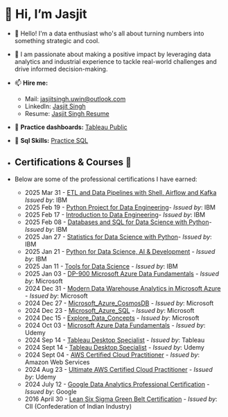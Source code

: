    # 👋 Hi, I’m Jasjit

- 👀 Hello! I'm a data enthusiast who's all about turning numbers into something strategic and cool.
- 🌱 I am passionate about making a positive impact by leveraging data analytics and industrial experience to tackle real-world challenges and drive informed decision-making.

- 📫 **Hire me:** 
  - Mail: jasjitsingh.uwin@outlook.com
  - LinkedIn: [Jasjit Singh](https://www.linkedin.com/in/jasjitajimal/)
  - Resume: [Jasjit Singh Resume](https://1drv.ms/b/s!Aj5QaL7MqxL6gZ86dk6TmCjl8gBDtA?e=EHo9uM)
- 🔗 **Practice dashboards:** [Tableau Public](https://public.tableau.com/app/profile/jasjitajimal/vizzes)
- 🔗 **Sql Skills:** [Practice SQL](https://github.com/jasjitajimal/practice_sql)

- ## Certifications & Courses 📜
- Below are some of the professional certifications I have earned:

  -  2025 Mar 31 - [ETL and Data Pipelines with Shell, Airflow and Kafka](https://1drv.ms/b/s!Aj5QaL7MqxL6gcISknPqBxSxa2dolA?e=UvVcnb) *Issued by*: IBM
  -  2025 Feb 19 - [Python Project for Data Engineering](https://1drv.ms/b/s!Aj5QaL7MqxL6gb1GNzoI0tfXt3cDuQ?e=95CbbV)- *Issued by*: IBM
  -  2025 Feb 17 - [Introduction to Data Engineering](https://1drv.ms/b/s!Aj5QaL7MqxL6gbwiuh-9QhWJGh4RWg?e=RoZjAN)- *Issued by*: IBM
  -  2025 Feb 08 - [Databases and SQL for Data Science with Python](https://1drv.ms/b/s!Aj5QaL7MqxL6gbgrbjp39KQcqwErcg?e=2TMyPo)- *Issued by*: IBM
  -  2025 Jan 27 - [Statistics for Data Science with Python](https://1drv.ms/b/s!Aj5QaL7MqxL6gbVoUzVKjZtQ6i6m6A?e=1FiIqi)- *Issued by*: IBM
  -  2025 Jan 21 - [Python for Data Science, AI & Development](https://1drv.ms/b/s!Aj5QaL7MqxL6gbQWRqD1fCgYCa3oHA?e=oWO52w) - *Issued by*: IBM
  -  2025 Jan 11 - [Tools for Data Science](https://www.coursera.org/account/accomplishments/verify/8RM4DWM0B2KX) - *Issued by*: IBM
  -  2025 Jan 03 - [DP-900 Microsoft Azure Data Fundamentals](https://coursera.org/share/8167a38acd553025b52b69233ce0a93b) - *Issued by*: Microsoft
  -  2024 Dec 31 - [Modern Data Warehouse Analytics in Microsoft Azure](https://1drv.ms/b/s!Aj5QaL7MqxL6gap2zbJv4owxEllwQQ?e=nvU18U) - *Issued by*: Microsoft
  -  2024 Dec 27 - [Microsoft_Azure_CosmosDB](https://1drv.ms/b/s!Aj5QaL7MqxL6gakUUsDfApAHmA6hSg?e=XSi2MQ) - *Issued by*: Microsoft
  -  2024 Dec 23 - [Microsoft_Azure_SQL](https://1drv.ms/b/s!Aj5QaL7MqxL6gaY5wB1T1uaJH30xHQ?e=PwGyrl) - *Issued by*: Microsoft
  -  2024 Dec 15 - [Explore_Data_Concepts](https://1drv.ms/b/s!Aj5QaL7MqxL6gaR-F6k-q7PfEE6ECA?e=3GYoIK) - *Issued by*: Microsoft
  -  2024 Oct 03 - [Microsoft Azure Data Fundamentals](https://1drv.ms/b/s!Aj5QaL7MqxL6gZ4E76hhSHM5sK8ztg?e=su2veb) -  *Issued by*: Udemy
   - 2024 Sep 14 - [Tableau Desktop Specialist](https://1drv.ms/b/s!Aj5QaL7MqxL6gZ4aDVqDpJLCN2Gj-g?e=okqhWg) - *Issued by*: Tableau
   - 2024 Sept 14 - [Tableau Desktop Specialist](https://1drv.ms/b/s!Aj5QaL7MqxL6gZ4E76hhSHM5sK8ztg?e=jSCchU) - *Issued by*: Udemy
   - 2024 Sept 04 - [AWS Certified Cloud Practitioner](https://cp.certmetrics.com/amazon/en/public/verify/credential/8b4fb516c2c74b0bafbe09f644a95dbf) - *Issued by*: Amazon Web Services  
   - 2024 Aug 23 - [Ultimate AWS Certified Cloud Practitioner](https://1drv.ms/b/s!Aj5QaL7MqxL6gZwaNrRoGzzXjvez8A?e=7d1Ta1) - *Issued by*: Udemy
   - 2024 July 12 - [Google Data Analytics Professional Certification](https://www.coursera.org/account/accomplishments/specialization/S9EMWZ75VZUA) - *Issued by*: Google
   - 2016 April 30 - [Lean Six Sigma Green Belt Certification](https://1drv.ms/b/s!Aj5QaL7MqxL6gZgjU8g_MpGLZAog8Q?e=XcZ2Qj) - *Issued by*: CII (Confederation of Indian Industry)
     
